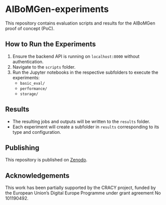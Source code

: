 # AIBoMGen-experiments

This repository contains evaluation scripts and results for the AIBoMGen proof of concept (PoC).

## How to Run the Experiments

1. Ensure the backend API is running on `localhost:8000` without authentication.
2. Navigate to the `scripts` folder.
3. Run the Jupyter notebooks in the respective subfolders to execute the experiments:
   - `basic_eval/`
   - `performance/`
   - `storage/`

## Results

- The resulting jobs and outputs will be written to the `results` folder.
- Each experiment will create a subfolder in `results` corresponding to its type and configuration.

## Publishing

This repository is published on [Zenodo](https://zenodo.org/records/15505280).

## Acknowledgements

This work has been partially supported by the CRACY project, funded by the European Union’s Digital Europe Programme under grant agreement No 101190492.
